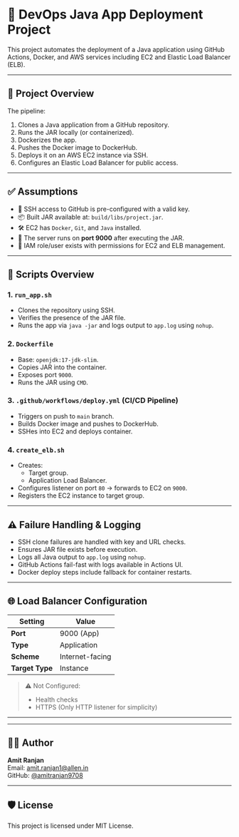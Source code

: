 # 🚀 DevOps Java App Deployment Project

This project automates the deployment of a Java application using GitHub Actions, Docker, and AWS services including EC2 and Elastic Load Balancer (ELB).

---

## 📌 Project Overview

The pipeline:
1. Clones a Java application from a GitHub repository.
2. Runs the JAR locally (or containerized).
3. Dockerizes the app.
4. Pushes the Docker image to DockerHub.
5. Deploys it on an AWS EC2 instance via SSH.
6. Configures an Elastic Load Balancer for public access.

---

## ✅ Assumptions

- 🔐 SSH access to GitHub is pre-configured with a valid key.
- 📦 Built JAR available at: `build/libs/project.jar`.
- 🛠️ EC2 has `Docker`, `Git`, and `Java` installed.
- 🚪 The server runs on **port 9000** after executing the JAR.
- 🔑 IAM role/user exists with permissions for EC2 and ELB management.

---

## 📜 Scripts Overview

### 1. `run_app.sh`
- Clones the repository using SSH.
- Verifies the presence of the JAR file.
- Runs the app via `java -jar` and logs output to `app.log` using `nohup`.

### 2. `Dockerfile`
- Base: `openjdk:17-jdk-slim`.
- Copies JAR into the container.
- Exposes port `9000`.
- Runs the JAR using `CMD`.

### 3. `.github/workflows/deploy.yml` (CI/CD Pipeline)
- Triggers on push to `main` branch.
- Builds Docker image and pushes to DockerHub.
- SSHes into EC2 and deploys container.

### 4. `create_elb.sh`
- Creates:
  - Target group.
  - Application Load Balancer.
- Configures listener on port `80` → forwards to EC2 on `9000`.
- Registers the EC2 instance to target group.

---

## ⚠️ Failure Handling & Logging

- SSH clone failures are handled with key and URL checks.
- Ensures JAR file exists before execution.
- Logs all Java output to `app.log` using `nohup`.
- GitHub Actions fail-fast with logs available in Actions UI.
- Docker deploy steps include fallback for container restarts.

---

## 🌐 Load Balancer Configuration

| Setting         | Value             |
|-----------------|-------------------|
| **Port**        | 9000 (App)        |
| **Type**        | Application       |
| **Scheme**      | Internet-facing   |
| **Target Type** | Instance          |

> ⚠️ Not Configured:
> - Health checks
> - HTTPS (Only HTTP listener for simplicity)

---

---

## 👨‍💻 Author

**Amit Ranjan**  
Email: amit.ranjan1@allen.in  
GitHub: [@amitranjan9708](https://github.com/amitranjan9708)

---

## 🛡️ License

This project is licensed under MIT License.



